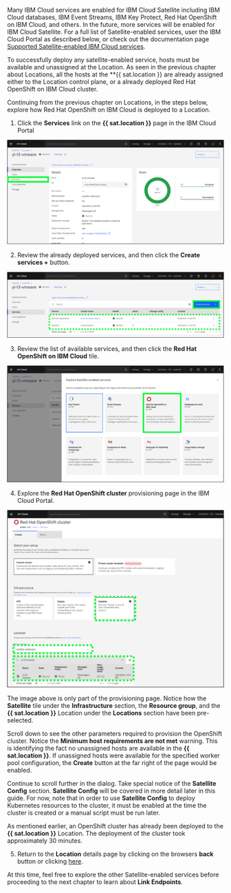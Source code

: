 Many IBM Cloud services are enabled for IBM Cloud Satellite including IBM Cloud databases, IBM Event Streams, IBM Key Protect, Red Hat OpenShift on IBM Cloud, and others. In the future, more services will be enabled for IBM Cloud Satellite. For a full list of Satellite-enabled services, user the IBM Cloud Portal as described below, or check out the documentation page <a href="https://cloud.ibm.com/docs/satellite?topic=satellite-managed-services" target="_blank">Supported Satellite-enabled IBM Cloud services</a>.

To successfully deploy any satellite-enabled service, hosts must be available and unassigned at the Location. As seen in the previous chapter about Locations, all the hosts at the **{{ sat.location }} are already assigned either to the Location control plane, or a already deployed Red Hat OpenShift on IBM Cloud cluster. 

Continuing from the previous chapter on Locations, in the steps below, explore how Red Hat OpenShift on IBM Cloud is deployed to a Location. 

1. Click the **Services** link on the **{{ sat.location }}** page in the IBM Cloud Portal

![](_attachments/Sat-LocationOverviewToServices.png)

2. Review the already deployed services, and then click the **Create services +** button.

![](_attachments/Sat-LocationServices.png)

3. Review the list of available services, and then click the **Red Hat OpenShift on IBM Cloud** tile.

![](_attachments/Sat-LocationServicesCreate.png)

4. Explore the **Red Hat OpenShift cluster** provisioning page in the IBM Cloud Portal.

![](_attachments/Sat-LocationServicesCreateROKS.png)

The image above is only part of the provisioning page. Notice how the **Satellite** tile under the **Infrastructure** section, the **Resource group**, and the **{{ sat.location }}** Location under the **Locations** section have been pre-selected.

Scroll down to see the other parameters required to provision the OpenShift cluster. Notice the **Minimum host requirements are not met** warning. This is identifying the fact no unassigned hosts are available in the **{{ sat.location }}**. If unassigned hosts were available for the specified worker pool configuration, the **Create** button at the far right of the page would be enabled.

Continue to scroll further in the dialog. Take special notice of the **Satellite Config** section. **Satellite Config** will be covered in more detail later in this guide. For now, note that in order to use **Satellite Config** to deploy Kubernetes resources to the cluster, it must be enabled at the time the cluster is created or a manual script must be run later.

As mentioned earlier, an OpenShift cluster has already been deployed to the **{{ sat.location }}** Location. The deployment of the cluster took approximately 30 minutes.

5. Return to the **Location** details page by clicking on the browsers **back** button or clicking <a href="https://cloud.ibm.com/satellite/locations/{{ sat.location_id }}/overview" target="_blank">here</a>.

At this time, feel free to explore the other Satellite-enabled services before proceeding to the next chapter to learn about **Link Endpoints**.